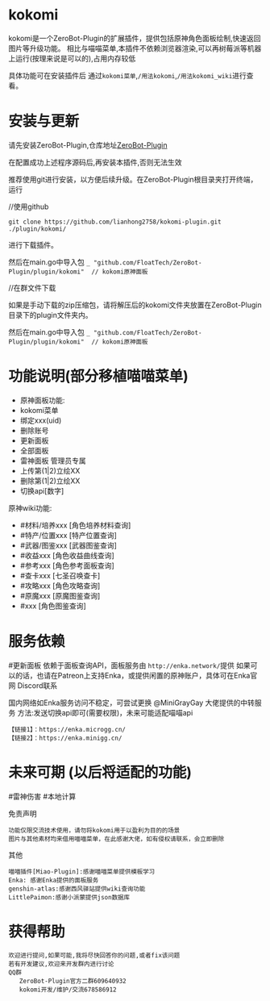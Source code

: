 # kokomi

kokomi是一个ZeroBot-Plugin的扩展插件，提供包括原神角色面板绘制,快速返回图片等升级功能。
相比与喵喵菜单,本插件不依赖浏览器渲染,可以再树莓派等机器上运行(按理来说是可以的),占用内存较低

具体功能可在安装插件后 通过`kokomi菜单`,`/用法kokomi`,`/用法kokomi_wiki`进行查看。
# 安装与更新

请先安装ZeroBot-Plugin,仓库地址[ZeroBot-Plugin](https://github.com/FloatTech/ZeroBot-Plugin)

在配置成功上述程序源码后,再安装本插件,否则无法生效


推荐使用git进行安装，以方便后续升级。在ZeroBot-Plugin根目录夹打开终端，运行

//使用github

    git clone https://github.com/lianhong2758/kokomi-plugin.git ./plugin/kokomi/

进行下载插件。 

然后在main.go中导入包	`_ "github.com/FloatTech/ZeroBot-Plugin/plugin/kokomi"  // kokomi原神面板`

//在群文件下载

如果是手动下载的zip压缩包，请将解压后的kokomi文件夹放置在ZeroBot-Plugin目录下的plugin文件夹内。

然后在main.go中导入包	`_ "github.com/FloatTech/ZeroBot-Plugin/plugin/kokomi"  // kokomi原神面板`

# 功能说明(部分移植喵喵菜单)
- 原神面板功能:
- kokomi菜单
- 绑定xxx(uid)
- 删除账号
- 更新面板
- 全部面板
- 雷神面板
管理员专属
- 上传第(1|2)立绘XX
- 删除第(1|2)立绘XX
- 切换api[数字]

原神wiki功能:
- #材料/培养xxx [角色培养材料查询]
- #特产/位置xxx [特产位置查询] 
- #武器/图鉴xxx [武器图鉴查询]
- #收益xxx [角色收益曲线查询]
- #参考xxx [角色参考面板查询]
- #查卡xxx [七圣召唤查卡]
- #攻略xxx [角色攻略查询]
- #原魔xxx [原魔图鉴查询]
- #xxx [角色图鉴查询]

# 服务依赖

#更新面板 依赖于面板查询API，面板服务由 `http://enka.network/`提供
如果可以的话，也请在Patreon上支持Enka，或提供闲置的原神账户，具体可在Enka官网 Discord联系

国内网络如Enka服务访问不稳定，可尝试更换 @MiniGrayGay 大佬提供的中转服务
方法:发送切换api即可(需要权限)，未来可能适配喵喵api

    【链接1】：https://enka.microgg.cn/
    【链接2】：https://enka.minigg.cn/
# 未来可期 (以后将适配的功能)
#雷神伤害
#本地计算

免责声明

    功能仅限交流技术使用，请勿将kokomi用于以盈利为目的的场景
    图片与其他素材均来借用喵喵菜单，在此感谢大佬，如有侵权请联系，会立即删除

其他

    喵喵插件[Miao-Plugin]:感谢喵喵菜单提供模板学习
    Enka: 感谢Enka提供的面板服务
    genshin-atlas:感谢西风驿站提供wiki查询功能
    LittlePaimon:感谢小派蒙提供json数据库
    
# 获得帮助
    欢迎进行提问,如果可能,我将尽快回答你的问题,或者fix该问题
    若有开发建议,欢迎来开发群内进行讨论
    QQ群
       ZeroBot-Plugin官方二群609640932
       kokomi开发/维护/交流678586912
